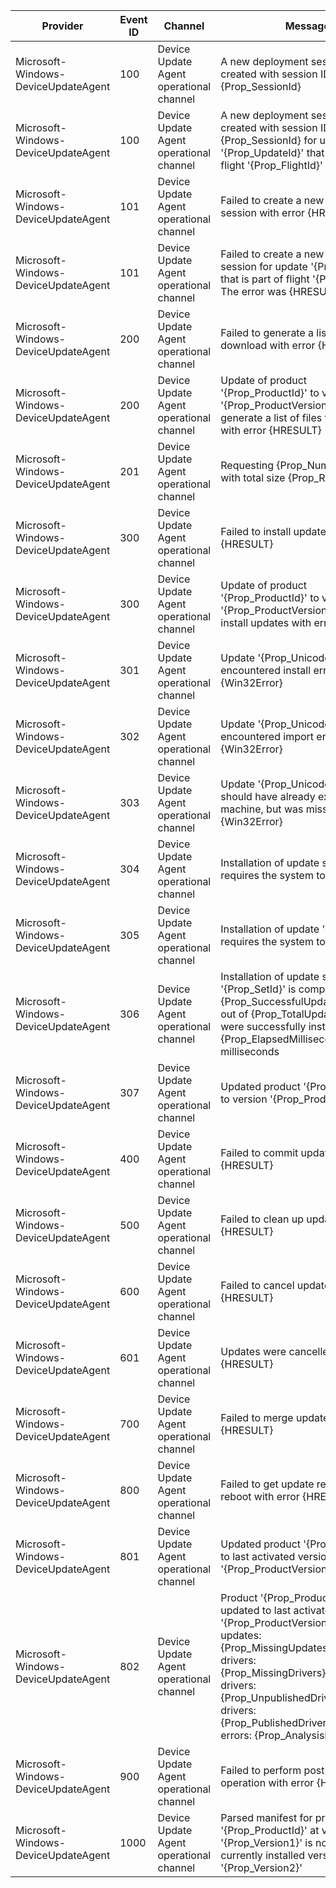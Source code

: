 Provider                             |  Event ID  |  Channel                                  |  Message
-------------------------------------|------------|-------------------------------------------|---------------------------------------------------------------------------------------------------------------------------------------------------------------------------------------------------------------------------------------------------------------------------------------------------------------
Microsoft-Windows-DeviceUpdateAgent  |  100       |  Device Update Agent operational channel  |  A new deployment session was created with session ID {Prop_SessionId}
Microsoft-Windows-DeviceUpdateAgent  |  100       |  Device Update Agent operational channel  |  A new deployment session was created with session ID {Prop_SessionId} for update '{Prop_UpdateId}' that is part of flight '{Prop_FlightId}'
Microsoft-Windows-DeviceUpdateAgent  |  101       |  Device Update Agent operational channel  |  Failed to create a new deployment session with error {HRESULT}
Microsoft-Windows-DeviceUpdateAgent  |  101       |  Device Update Agent operational channel  |  Failed to create a new deployment session for update '{Prop_UpdateId}' that is part of flight '{Prop_FlightId}'.  The error was {HRESULT}
Microsoft-Windows-DeviceUpdateAgent  |  200       |  Device Update Agent operational channel  |  Failed to generate a list of files to download with error {HRESULT}
Microsoft-Windows-DeviceUpdateAgent  |  200       |  Device Update Agent operational channel  |  Update of product '{Prop_ProductId}' to version '{Prop_ProductVersion}' failed to generate a list of files to download with error {HRESULT}
Microsoft-Windows-DeviceUpdateAgent  |  201       |  Device Update Agent operational channel  |  Requesting {Prop_NumFiles} files with total size {Prop_RequestSize}
Microsoft-Windows-DeviceUpdateAgent  |  300       |  Device Update Agent operational channel  |  Failed to install updates with error {HRESULT}
Microsoft-Windows-DeviceUpdateAgent  |  300       |  Device Update Agent operational channel  |  Update of product '{Prop_ProductId}' to version '{Prop_ProductVersion}' failed to install updates with error {HRESULT}
Microsoft-Windows-DeviceUpdateAgent  |  301       |  Device Update Agent operational channel  |  Update '{Prop_UnicodeString}' encountered install error {Win32Error}
Microsoft-Windows-DeviceUpdateAgent  |  302       |  Device Update Agent operational channel  |  Update '{Prop_UnicodeString}' encountered import error {Win32Error}
Microsoft-Windows-DeviceUpdateAgent  |  303       |  Device Update Agent operational channel  |  Update '{Prop_UnicodeString}' should have already existed on the machine, but was missing.  Error = {Win32Error}
Microsoft-Windows-DeviceUpdateAgent  |  304       |  Device Update Agent operational channel  |  Installation of update set '{Prop_Id}' requires the system to be rebooted
Microsoft-Windows-DeviceUpdateAgent  |  305       |  Device Update Agent operational channel  |  Installation of update '{Prop_Id}' requires the system to be rebooted
Microsoft-Windows-DeviceUpdateAgent  |  306       |  Device Update Agent operational channel  |  Installation of update set '{Prop_SetId}' is complete.  {Prop_SuccessfulUpdates} updates out of {Prop_TotalUpdates} updates were successfully installed in {Prop_ElapsedMilliseconds} milliseconds
Microsoft-Windows-DeviceUpdateAgent  |  307       |  Device Update Agent operational channel  |  Updated product '{Prop_ProductId}' to version '{Prop_ProductVersion}'
Microsoft-Windows-DeviceUpdateAgent  |  400       |  Device Update Agent operational channel  |  Failed to commit updates with error {HRESULT}
Microsoft-Windows-DeviceUpdateAgent  |  500       |  Device Update Agent operational channel  |  Failed to clean up updates with error {HRESULT}
Microsoft-Windows-DeviceUpdateAgent  |  600       |  Device Update Agent operational channel  |  Failed to cancel updates with error {HRESULT}
Microsoft-Windows-DeviceUpdateAgent  |  601       |  Device Update Agent operational channel  |  Updates were cancelled with reason {HRESULT}
Microsoft-Windows-DeviceUpdateAgent  |  700       |  Device Update Agent operational channel  |  Failed to merge updates with error {HRESULT}
Microsoft-Windows-DeviceUpdateAgent  |  800       |  Device Update Agent operational channel  |  Failed to get update result post reboot with error {HRESULT}
Microsoft-Windows-DeviceUpdateAgent  |  801       |  Device Update Agent operational channel  |  Updated product '{Prop_ProductId}' to last activated version '{Prop_ProductVersion}'
Microsoft-Windows-DeviceUpdateAgent  |  802       |  Device Update Agent operational channel  |  Product '{Prop_ProductId}' was not updated to last activated version '{Prop_ProductVersion}'.Missing updates: {Prop_MissingUpdates}Missing drivers: {Prop_MissingDrivers}Unpublished drivers: {Prop_UnpublishedDrivers}Published drivers: {Prop_PublishedDrivers}Analysis errors: {Prop_AnalysisErrorDrivers}
Microsoft-Windows-DeviceUpdateAgent  |  900       |  Device Update Agent operational channel  |  Failed to perform post download operation with error {HRESULT}
Microsoft-Windows-DeviceUpdateAgent  |  1000      |  Device Update Agent operational channel  |  Parsed manifest for product '{Prop_ProductId}' at version '{Prop_Version1}' is not greater than currently installed version '{Prop_Version2}'